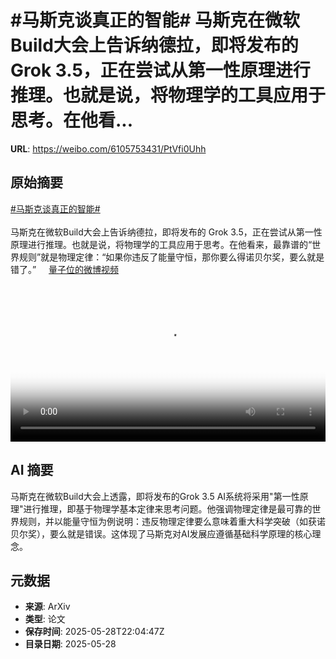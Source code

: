 # #马斯克谈真正的智能# 马斯克在微软Build大会上告诉纳德拉，即将发布的 Grok 3.5，正在尝试从第一性原理进行推理。也就是说，将物理学的工具应用于思考。在他看...

**URL**: https://weibo.com/6105753431/PtVfi0Uhh

## 原始摘要

<a href="https://m.weibo.cn/search?containerid=231522type%3D1%26t%3D10%26q%3D%23%E9%A9%AC%E6%96%AF%E5%85%8B%E8%B0%88%E7%9C%9F%E6%AD%A3%E7%9A%84%E6%99%BA%E8%83%BD%23&amp;extparam=%23%E9%A9%AC%E6%96%AF%E5%85%8B%E8%B0%88%E7%9C%9F%E6%AD%A3%E7%9A%84%E6%99%BA%E8%83%BD%23" data-hide=""><span class="surl-text">#马斯克谈真正的智能#</span></a> <br><br>马斯克在微软Build大会上告诉纳德拉，即将发布的 Grok 3.5，正在尝试从第一性原理进行推理。也就是说，将物理学的工具应用于思考。在他看来，最靠谱的“世界规则”就是物理定律：“如果你违反了能量守恒，那你要么得诺贝尔奖，要么就是错了。” <a href="https://video.weibo.com/show?fid=1034:5171314688720939" data-hide=""><span class="url-icon"><img style="width: 1rem;height: 1rem" src="https://h5.sinaimg.cn/upload/2015/09/25/3/timeline_card_small_video_default.png" referrerpolicy="no-referrer"></span><span class="surl-text">量子位的微博视频</span></a> <br clear="both"><div style="clear: both"></div><video controls="controls" poster="https://tvax4.sinaimg.cn/orj480/006Fd7o3ly1i1vaeh0ic5j30u01hcwib.jpg" style="width: 100%"><source src="https://f.video.weibocdn.com/o0/UrwEtS4dlx08oBckO00o01041200jDpD0E010.mp4?label=mp4_720p&amp;template=720x1280.24.0&amp;ori=0&amp;ps=1CwnkDw1GXwCQx&amp;Expires=1748473393&amp;ssig=TQn%2FrZQJtX&amp;KID=unistore,video"><source src="https://f.video.weibocdn.com/o0/jFqGuKiNlx08oBckedAk01041200bFZW0E010.mp4?label=mp4_hd&amp;template=540x960.24.0&amp;ori=0&amp;ps=1CwnkDw1GXwCQx&amp;Expires=1748473393&amp;ssig=uDP%2Bfi9ShN&amp;KID=unistore,video"><source src="https://f.video.weibocdn.com/o0/enDvHTOslx08oBcjS9LO010412006qVz0E010.mp4?label=mp4_ld&amp;template=360x640.24.0&amp;ori=0&amp;ps=1CwnkDw1GXwCQx&amp;Expires=1748473393&amp;ssig=sLWtxjYaqG&amp;KID=unistore,video"><p>视频无法显示，请前往<a href="https://video.weibo.com/show?fid=1034%3A5171314688720939" target="_blank" rel="noopener noreferrer">微博视频</a>观看。</p></video>

## AI 摘要

马斯克在微软Build大会上透露，即将发布的Grok 3.5 AI系统将采用"第一性原理"进行推理，即基于物理学基本定律来思考问题。他强调物理定律是最可靠的世界规则，并以能量守恒为例说明：违反物理定律要么意味着重大科学突破（如获诺贝尔奖），要么就是错误。这体现了马斯克对AI发展应遵循基础科学原理的核心理念。

## 元数据

- **来源**: ArXiv
- **类型**: 论文
- **保存时间**: 2025-05-28T22:04:47Z
- **目录日期**: 2025-05-28
